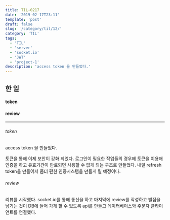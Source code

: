 ```yaml
---
title: TIL-0217
date: '2019-02-17T23:11'
template: 'post'
draft: false
slug: '/category/til/12/'
category: 'TIL'
tags:
  - 'TIL'
  - 'server'
  - 'socket.io'
  - 'JWT'
  - 'project-1'
description: 'access token 을 만들었다.'
---
```


## 한 일

#### token

#### review

---

###### token

access token 을 만들었다.

토큰을 통해 이제 보안이 강화 되었다. 로그인이 필요한 작업들의 경우에 토큰을 이용해 인증을 하고 유효기간이 만료되면 사용할 수 없게 되는 구조로 만들었다. 내일 refresh token을 만들어서 좀더 편한 인증시스템을 만들게 될 예정이다.

###### review

리뷰를 시작했다. socket.io를 통해 통신을 하고 마지막에 review를 작성하고 별점을 남기는 것이 DB에 들어 가게 할 수 있도록 api를 만들고 데이터베이스와 주문자 클라이언트를 연결했다.
